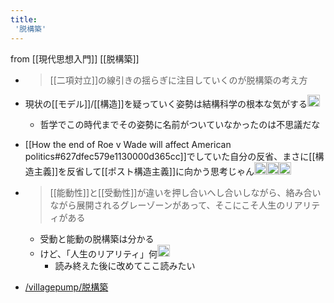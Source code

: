 ```yaml
---
title:
 '脱構築'
---
```


from [[現代思想入門]]
[[脱構築]]
- > [[二項対立]]の線引きの揺らぎに注目していくのが脱構築の考え方
- 現状の[[モデル]]/[[構造]]を疑っていく姿勢は結構科学の根本な気がする<img src='https://scrapbox.io/api/pages/blu3mo-public/blu3mo/icon' alt='blu3mo.icon' height="19.5"/>
    - 哲学でこの時代までその姿勢に名前がついていなかったのは不思議だな
- [[How the end of Roe v Wade will affect American politics#627dfec579e1130000d365cc]]でしていた自分の反省、まさに[[構造主義]]を反省して[[ポスト構造主義]]に向かう思考じゃん<img src='https://scrapbox.io/api/pages/blu3mo-public/blu3mo/icon' alt='blu3mo.icon' height="19.5"/><img src='https://scrapbox.io/api/pages/blu3mo-public/blu3mo/icon' alt='blu3mo.icon' height="19.5"/><img src='https://scrapbox.io/api/pages/blu3mo-public/blu3mo/icon' alt='blu3mo.icon' height="19.5"/>

- > [[能動性]]と[[受動性]]が違いを押し合いへし合いしながら、絡み合いながら展開されるグレーゾーンがあって、そこにこそ人生のリアリティがある
    - 受動と能動の脱構築は分かる
    - けど、「人生のリアリティ」何<img src='https://scrapbox.io/api/pages/blu3mo-public/blu3mo/icon' alt='blu3mo.icon' height="19.5"/>
        - 読み終えた後に改めてここ読みたい

- [/villagepump/脱構築](https://scrapbox.io/villagepump/脱構築)
